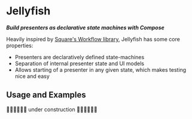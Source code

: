 # Jellyfish
***Build presenters as declarative state machines with Compose***

Heavily inspired by [Square's Workflow library](https://square.github.io/workflow/), Jellyfish has some core properties:
- Presenters are declaratively defined state-machines
- Separation of internal presenter state and UI models
- Allows starting of a presenter in any given state, which makes testing nice and easy

## Usage and Examples
🚧🚧🚧🚧🚧🚧 under construction 🚧🚧🚧🚧🚧🚧
